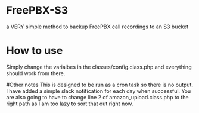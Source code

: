 # FreePBX-S3
a VERY simple method to backup FreePBX call recordings to an S3 bucket

# How to use
Simply change the varialbes in the classes/config.class.php and everything should work from there.

#Other notes
This is designed to be run as a cron task so there is no output. I have added a simple slack notification for each day when successful.  You are also going to have to change line 2 of amazon_upload.class.php to the right path as I am too lazy to sort that out right now.